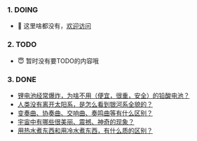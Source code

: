 ### 1. DOING
- 👋 这里啥都没有，[欢迎访问](https://fangler.github.io/)

### 2. TODO 
- 😇 暂时没有要TODO的内容哦

### 3. DONE
<!-- BLOG-POST-LIST:START -->
- [锂电池经常爆炸，为啥不用（便宜，很重，安全）的铅酸电池？](https://daily.zhihu.com/story/9762126)
- [人类没有离开太阳系，是怎么看到银河系全貌的？](https://daily.zhihu.com/story/9762134)
- [变奏曲、协奏曲、交响曲、奏鸣曲等有什么区别？](https://daily.zhihu.com/story/9762149)
- [宇宙中有哪些很美丽、震撼、神奇的现象？](https://daily.zhihu.com/story/9762165)
- [用热水煮东西和用冷水煮东西，有什么质的区别？](https://daily.zhihu.com/story/9762315)
<!-- BLOG-POST-LIST:END -->
